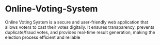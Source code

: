 # Online-Voting-System
Online Voting System is a secure and user-friendly web application that allows voters to cast their votes digitally. It ensures transparency, prevents duplicate/fraud votes, and provides real-time result generation, making the election process efficient and reliable
